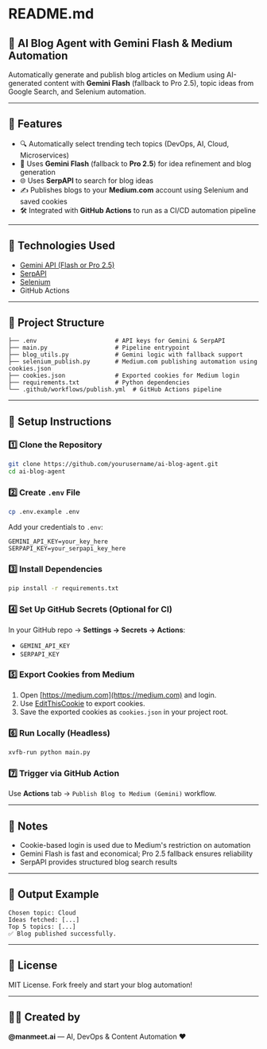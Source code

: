 # README.md

## 🤖 AI Blog Agent with Gemini Flash & Medium Automation

Automatically generate and publish blog articles on Medium using AI-generated content with **Gemini Flash** (fallback to Pro 2.5), topic ideas from Google Search, and Selenium automation.

---

## 🚀 Features
- 🔍 Automatically select trending tech topics (DevOps, AI, Cloud, Microservices)
- 🤖 Uses **Gemini Flash** (fallback to **Pro 2.5**) for idea refinement and blog generation
- 🌐 Uses **SerpAPI** to search for blog ideas
- ✍️ Publishes blogs to your **Medium.com** account using Selenium and saved cookies
- 🛠️ Integrated with **GitHub Actions** to run as a CI/CD automation pipeline

---

## 🧩 Technologies Used
- [Gemini API (Flash or Pro 2.5)](https://makersuite.google.com/app/apikey)
- [SerpAPI](https://serpapi.com)
- [Selenium](https://selenium.dev)
- GitHub Actions

---

## 📁 Project Structure
```
├── .env                      # API keys for Gemini & SerpAPI
├── main.py                   # Pipeline entrypoint
├── blog_utils.py             # Gemini logic with fallback support
├── selenium_publish.py       # Medium.com publishing automation using cookies.json
├── cookies.json              # Exported cookies for Medium login
├── requirements.txt          # Python dependencies
└── .github/workflows/publish.yml  # GitHub Actions pipeline
```

---

## 🔧 Setup Instructions

### 1️⃣ Clone the Repository
```bash
git clone https://github.com/yourusername/ai-blog-agent.git
cd ai-blog-agent
```

### 2️⃣ Create `.env` File
```bash
cp .env.example .env
```
Add your credentials to `.env`:
```
GEMINI_API_KEY=your_key_here
SERPAPI_KEY=your_serpapi_key_here
```

### 3️⃣ Install Dependencies
```bash
pip install -r requirements.txt
```

### 4️⃣ Set Up GitHub Secrets (Optional for CI)
In your GitHub repo → **Settings → Secrets → Actions**:
- `GEMINI_API_KEY`
- `SERPAPI_KEY`

### 5️⃣ Export Cookies from Medium
1. Open [https://medium.com](https://medium.com) and login.
2. Use [EditThisCookie](https://chrome.google.com/webstore/detail/editthiscookie/fngmhnnpilhplaeedifhccceomclgfbg) to export cookies.
3. Save the exported cookies as `cookies.json` in your project root.

### 6️⃣ Run Locally (Headless)
```bash
xvfb-run python main.py
```

### 7️⃣ Trigger via GitHub Action
Use **Actions** tab → `Publish Blog to Medium (Gemini)` workflow.

---

## 📌 Notes
- Cookie-based login is used due to Medium's restriction on automation
- Gemini Flash is fast and economical; Pro 2.5 fallback ensures reliability
- SerpAPI provides structured blog search results

---

## 📮 Output Example
```
Chosen topic: Cloud
Ideas fetched: [...]
Top 5 topics: [...]
✅ Blog published successfully.
```

---

## 📜 License
MIT License. Fork freely and start your blog automation!

---

## 🙋‍♀️ Created by
**@manmeet.ai** — AI, DevOps & Content Automation ❤️
